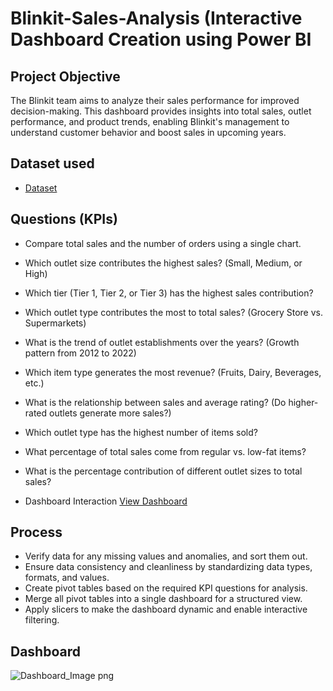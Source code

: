 # Blinkit-Sales-Analysis (Interactive Dashboard Creation using Power BI
## Project Objective
The Blinkit team aims to analyze their sales performance for improved decision-making. This dashboard provides insights into total sales, outlet performance, and product trends, enabling Blinkit's management to understand customer behavior and boost sales in upcoming years.

## Dataset used
- <a href="https://github.com/Tarunraj0899/Blinkit-Data-Analysis-Dashboard/blob/main/BlinkIT%20Grocery%20Data.xlsx">Dataset</a>

## Questions (KPIs)
- Compare total sales and the number of orders using a single chart.
- Which outlet size contributes the highest sales? (Small, Medium, or High)
- Which tier (Tier 1, Tier 2, or Tier 3) has the highest sales contribution?
- Which outlet type contributes the most to total sales? (Grocery Store vs. Supermarkets)
- What is the trend of outlet establishments over the years? (Growth pattern from 2012 to 2022)
- Which item type generates the most revenue? (Fruits, Dairy, Beverages, etc.)
- What is the relationship between sales and average rating? (Do higher-rated outlets generate more sales?)
- Which outlet type has the highest number of items sold?
- What percentage of total sales come from regular vs. low-fat items?
- What is the percentage contribution of different outlet sizes to total sales?


-  Dashboard Interaction <a href="https://github.com/Tarunraj0899/Blinkit-Data-Analysis-Dashboard/blob/main/Dashboard_Image.png.jpeg">View Dashboard</a>

## Process
- Verify data for any missing values and anomalies, and sort them out.
- Ensure data consistency and cleanliness by standardizing data types, formats, and values.
- Create pivot tables based on the required KPI questions for analysis.
- Merge all pivot tables into a single dashboard for a structured view.
- Apply slicers to make the dashboard dynamic and enable interactive filtering.

## Dashboard

![Dashboard_Image png](https://github.com/user-attachments/assets/ece74a21-b228-4c48-80c5-095ba6f2f814)

